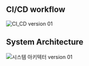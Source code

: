 ## CI/CD workflow
![CI_CD version 01](https://github.com/user-attachments/assets/899badff-8743-46b4-a64f-6566bfef074f)


## System Architecture
![시스템 아키텍터 version 01](https://github.com/user-attachments/assets/dcba0a05-d0d1-4c48-8d7c-af496fadf487)
